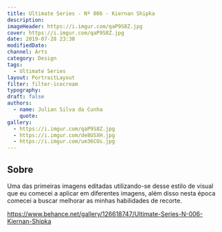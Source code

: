 ```yaml
---
title: Ultimate Series - Nº 006 - Kiernan Shipka
description:
imageHeader: https://i.imgur.com/qaP9S8Z.jpg
cover: https://i.imgur.com/qaP9S8Z.jpg
date: 2019-07-28 23:30
modifiedDate:
channel: Arts
category: Design
tags:
  - Ultimate Series
layout: PortraitLayout
filter: filter-icecream
typography:
draft: false
authors:
  - name: Julian Silva da Cunha
    quote:
gallery:
  - https://i.imgur.com/qaP9S8Z.jpg
  - https://i.imgur.com/de8USXH.jpg
  - https://i.imgur.com/um36COs.jpg
---
```


## Sobre

Uma das primeiras imagens editadas utilizando-se desse estilo de visual que eu comecei a aplicar em diferentes imagens, além disso nesta época comecei a buscar melhorar as minhas habilidades de recorte.

https://www.behance.net/gallery/126618747/Ultimate-Series-N-006-Kiernan-Shipka
